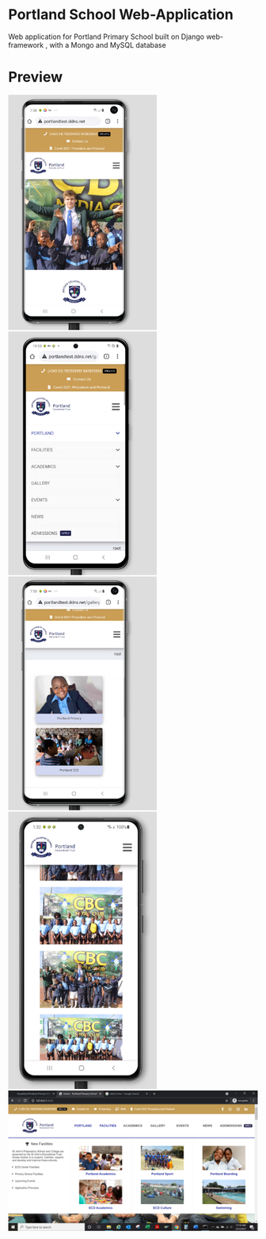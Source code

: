 # Portland School Web-Application
Web application for Portland Primary School built on Django web-framework , with a Mongo and MySQL database  

# Preview 
<img src="preview/home_mobile.PNG" width=300px>
<img src="preview/menu.PNG" width=300px><img src="preview/gallery.PNG" width=300px><img src="preview/soccer.PNG" width=300px>

<img src="preview/home.png" >
